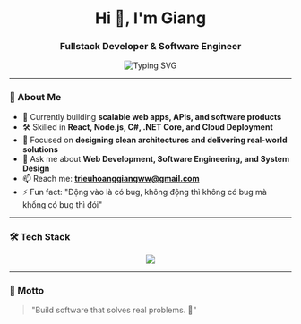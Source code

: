 <h1 align="center">Hi 👋, I'm Giang</h1>
<h3 align="center">Fullstack Developer & Software Engineer</h3>

<p align="center">
  <img
    src="https://readme-typing-svg.demolab.com?font=Fira+Code&size=28&duration=3500&pause=800&color=F75C7E&center=true&vCenter=true&width=600&height=45&lines=Turning+Ideas+into+Software;Passionate+about+Web+%26+API+Development;Always+learning+and+growing"
    alt="Typing SVG"
  />
</p>


---

### 🚀 About Me
- 🔭 Currently building **scalable web apps, APIs, and software products**
- 🛠️ Skilled in **React, Node.js, C#, .NET Core, and Cloud Deployment**
- 🎯 Focused on **designing clean architectures and delivering real-world solutions**
- 💬 Ask me about **Web Development, Software Engineering, and System Design**
- 📫 Reach me: **trieuhoanggiangww@gmail.com**
- ⚡ Fun fact: "Động vào là có bug, không động thì không có bug mà khống có bug thì đói"
---

### 🛠️ Tech Stack
<p align="center">
  <img src="https://skillicons.dev/icons?i=html,css,js,react,nodejs,express,mongodb,csharp,dotnet,azure,git,github,mysql,sqlserver,docker" />
</p>

---


### 🎯 Motto
> "Build software that solves real problems. 🚀"

